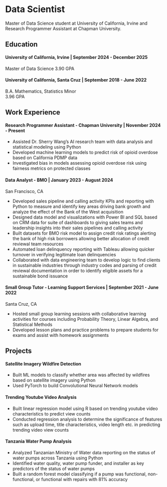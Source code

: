 # Data Scientist
Master of Data Science student at University of California, Irvine and Research Programmer Assistant at Chapman University.

## Education
#### University of California, Irvine | September 2024 - December 2025
Master of Data Science
3.90 GPA

#### University of California, Santa Cruz | September 2018 - June 2022
B.A. Mathematics, Statistics Minor \
3.96 GPA

## Work Experience
#### Research Programmer Assistant - Chapman University | November 2024 - Present
- Assisted Dr. Sherry Wang’s AI research team with data analysis and statistical modeling using Python
- Developed machine learning models to predict risk of opioid overdose based on California PDMP data
- Investigated bias in models assessing opioid overdose risk using fairness metrics on protected classes


#### Data Analyst - BMO | January 2023 - August 2024
San Francisco, CA
- Developed sales pipeline and calling activity KPIs and reporting with Python to measure and identify key areas driving bank growth and analyze the effect of the Bank of the West acquisition
- Designed data model and visualizations with Power BI and SQL based on CRM data for suite of dashboards to giving sales teams and leadership insights into their sales pipelines and calling activity
- Built datasets for BMO risk model to assign credit risk ratings alerting the bank of high risk borrowers allowing better allocation of credit reviewal team resources
- Automated loan delinquency reporting with Tableau allowing quicker turnover in verifying legitimate loan delinquencies
- Collaborated with data engineering team to develop logic to find clients in sustainable industries through industry codes and parsing of credit reviewal documentation in order to identify eligible assets for a sustainable bond issuance

#### Small Group Tutor - Learning Support Services | September 2021 - June 2022
Santa Cruz, CA
- Hosted small group learning sessions with collaborative learning activities for courses including Probability Theory, Linear Algebra, and Statistical Methods
- Developed lesson plans and practice problems to prepare students for exams and assist with homework assignments

## Projects
#### Satellite Imagery Wildfire Detection
- Built ML models to classify whether area was affected by wildfires based on satellite imagery using Python
- Used PyTorch to build Convolutional Neural Network models

#### Trending Youtube Video Analysis
- Built linear regression model using R based on trending youtube video characteristics to predict view counts
- Conducted regression analysis to determine the significance of features such as upload time, title characteristics, video length etc. in predicting trending video view counts

#### Tanzania Water Pump Analysis
- Analyzed Tanzanian Ministry of Water data reporting on the status of water pumps across Tanzania using Python
- Identified water quality, water pump funder, and installer as key predictors of the status of water pumps
- Built a random forest model classifying if a pump was functional, non-functional, or functional with repairs with 81% accuracy
